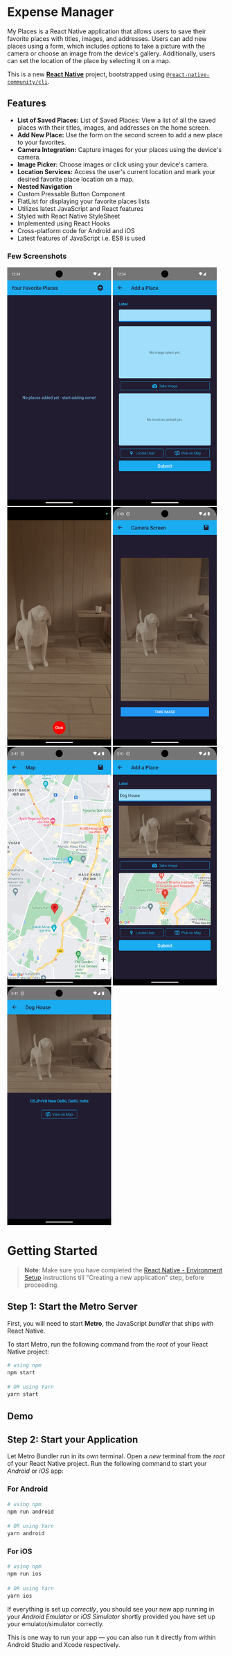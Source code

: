 # Expense Manager

My Places is a React Native application that allows users to save their favorite places with titles, images, and addresses. Users can add new places using a form, which includes options to take a picture with the camera or choose an image from the device's gallery. Additionally, users can set the location of the place by selecting it on a map. 

This is a new [**React Native**](https://reactnative.dev) project, bootstrapped using [`@react-native-community/cli`](https://github.com/react-native-community/cli).

## Features
- **List of Saved Places:** List of Saved Places: View a list of all the saved places with their titles, images, and addresses on the home screen.
- **Add New Place:** Use the form on the second screen to add a new place to your favorites.
- **Camera Integration:** Capture images for your places using the device's camera.
- **Image Picker:** Choose images or click using your device's camera.
- **Location Services:** Access the user's current location and mark your desired favorite place location on a map.
- **Nested Navigation**
- Custom Pressable Button Component
- FlatList for displaying your favorite places lists
- Utilizes latest JavaScript and React features
- Styled with React Native StyleSheet
- Implemented using React Hooks
- Cross-platform code for Android and iOS
- Latest features of JavaScript i.e. ES8 is used



### Few Screenshots

<img src="./screenshots/1.png" width="240" height="550" /> <img src="./screenshots/2.png"  width="240" height="550" />
<img src="./screenshots/3.png" width="240" height="550"/> 
<img src="./screenshots/4.png" width="240" height="550"/>
<img src="./screenshots/5.png" width="240" height="550"/>
<img src="./screenshots/6.png" width="240" height="550"/>
<img src="./screenshots/7.png" width="240" height="550"/>

# Getting Started

>**Note**: Make sure you have completed the [React Native - Environment Setup](https://reactnative.dev/docs/environment-setup) instructions till "Creating a new application" step, before proceeding.

## Step 1: Start the Metro Server

First, you will need to start **Metro**, the JavaScript _bundler_ that ships _with_ React Native.

To start Metro, run the following command from the _root_ of your React Native project:

```bash
# using npm
npm start

# OR using Yarn
yarn start
```
## Demo 


## Step 2: Start your Application

Let Metro Bundler run in its _own_ terminal. Open a _new_ terminal from the _root_ of your React Native project. Run the following command to start your _Android_ or _iOS_ app:

### For Android

```bash
# using npm
npm run android

# OR using Yarn
yarn android
```

### For iOS

```bash
# using npm
npm run ios

# OR using Yarn
yarn ios
```

If everything is set up _correctly_, you should see your new app running in your _Android Emulator_ or _iOS Simulator_ shortly provided you have set up your emulator/simulator correctly.

This is one way to run your app — you can also run it directly from within Android Studio and Xcode respectively.
